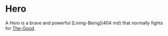 # Hero

A Hero is a brave and powerful [Living-Being](404
md) that normally fights for [The-Good](60120.md).
